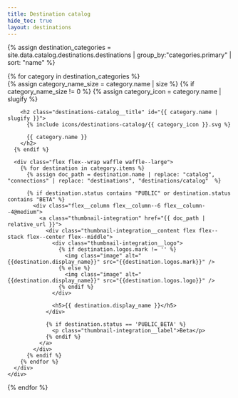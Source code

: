 ```yaml
---
title: Destination catalog
hide_toc: true
layout: destinations
---
```


{% assign destination_categories = site.data.catalog.destinations.destinations | group_by:"categories.primary" | sort: "name" %}

<div class="destinations-catalog">
  {% for category in destination_categories %}
    <div class="destinations-catalog__section markdown" id="{{ category.name | slugify }}">
      {% assign category_name_size = category.name | size %}
      {% if category_name_size != 0 %}
        {% assign category_icon = category.name | slugify %}

        <h2 class="destinations-catalog__title" id="{{ category.name | slugify }}">
          {% include icons/destinations-catalog/{{ category_icon }}.svg %}

          {{ category.name }}
        </h2>
      {% endif %}

      <div class="flex flex--wrap waffle waffle--large">
        {% for destination in category.items %}
          {% assign doc_path = destination.name | replace: "catalog", "connections" | replace: "destinations", "destinations/catalog"  %}

          {% if destination.status contains "PUBLIC" or destination.status contains "BETA" %}
            <div class="flex__column flex__column--6 flex__column--4@medium">
              <a class="thumbnail-integration" href="{{ doc_path | relative_url }}">
                <div class="thumbnail-integration__content flex flex--stack flex--center flex--middle">
                  <div class="thumbnail-integration__logo">
                    {% if destination.logos.mark != '' %}
                      <img class="image" alt="{{destination.display_name}}" src="{{destination.logos.mark}}" />
                    {% else %}
                      <img class="image" alt="{{destination.display_name}}" src="{{destination.logos.logo}}" />
                    {% endif %}
                  </div>

                  <h5>{{ destination.display_name }}</h5>
                </div>

                {% if destination.status == 'PUBLIC_BETA' %}
                  <p class="thumbnail-integration__label">Beta</p>
                {% endif %}
              </a>
            </div>
          {% endif %}
        {% endfor %}
      </div>
    </div>
  {% endfor %}
</div>

